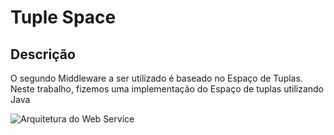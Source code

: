 # Tuple Space

## Descrição
O segundo Middleware a ser utilizado é baseado no Espaço de Tuplas. Neste trabalho, fizemos uma implementação do Espaço de tuplas utilizando Java



![Arquitetura do Web Service](modelagem_WebService.png)


